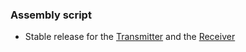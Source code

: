 ### Assembly script

- Stable release for the [Transmitter](/Code/WORKING/2_1_sec_Speed_version/transmitter_code.asm) and the [Receiver](/Code/WORKING/2_1_sec_Speed_version/receiver_code.asm)
